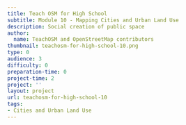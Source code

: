 ```yaml
---
title: Teach OSM for High School
subtitle: Module 10 - Mapping Cities and Urban Land Use
description: Social creation of public space
author:
  name: TeachOSM and OpenStreetMap contributors
thumbnail: teachosm-for-high-school-10.png
type: 0
audience: 3
difficulty: 0
preparation-time: 0
project-time: 2
project: ''
layout: project
url: teachosm-for-high-school-10
tags:
- Cities and Urban Land Use
---
```


